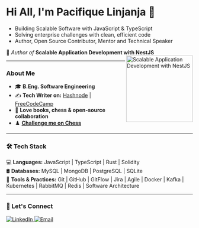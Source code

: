 # Hi All, I'm Pacifique Linjanja 👋

- Building Scalable Software with JavaScript & TypeScript
- Solving enterprise challenges with clean, efficient code
- Author, Open Source Contributor, Mentor and Technical Speaker

📖 *Author of* **Scalable Application Development with NestJS**  
<a href="https://www.amazon.com/Scalable-Application-Development-NestJS-microservices/dp/1835468608">
    <img align="right" src="https://m.media-amazon.com/images/I/51WLweD7SZL._SY522_.jpg" width="180" alt="Scalable Application Development with NestJS" />
</a>

---

### About Me  
- 🎓 **B.Eng. Software Engineering**  
- ✍️ **Tech Writer on:** [Hashnode](https://paclinjanja.hashnode.dev/) | [FreeCodeCamp](https://www.freecodecamp.org/news/author/paclinjanja/)  
- 📖 **Love books, chess & open-source collaboration**  
- ♟️ **[Challenge me on Chess](https://www.chess.com/member/ghostpac)**  

---

### 🛠 Tech Stack  

💻 **Languages:** JavaScript | TypeScript | Rust | Solidity  
🛢 **Databases:** MySQL | MongoDB | PostgreSQL | SQLite  
🔧 **Tools & Practices:** Git | GitHub | GitFlow | Jira | Agile | Docker | Kafka | Kubernetes | RabbitMQ | Redis | Software Architecture  

---

### 🔗 Let's Connect  

<p align="left">
<a href="https://linkedin.com/in/pacifique-linjanja/">
    <img alt="LinkedIn" src="https://img.shields.io/badge/LinkedIn-pacifiquelinjanja-blue?style=flat-square&logo=linkedin">
</a>
<a href="mailto:pacilinja2@gmail.com">
    <img alt="Email" src="https://img.shields.io/badge/Email-pacilinja2@gmail.com-blue?style=flat-square&logo=Microsoft%20outlook">
</a>
</p>
